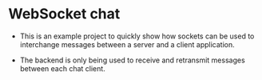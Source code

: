 # WebSocket chat

- This is an example project to quickly show how sockets can be used to interchange messages between a server and a client application.

- The backend is only being used to receive and retransmit messages between each chat client.